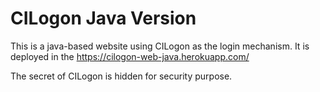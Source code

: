 # CILogon Java Version

This is a java-based website using CILogon as the login mechanism. It is deployed in the https://cilogon-web-java.herokuapp.com/

The secret of CILogon is hidden for security purpose. 